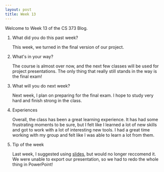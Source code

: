 ```yaml
---
layout: post
title: Week 13
---
```


Welcome to Week 13 of the CS 373 Blog.

1. What did you do this past week?

	This week, we turned in the final version of our project.

2. What's in your way?

	The course is almost over now, and the next few classes will be used for project presentations. The only thing that really still stands in the way is the final exam!

3. What will you do next week?

	Next week, I plan on preparing for the final exam. I hope to study very hard and finish strong in the class.

4. Experiences

	Overall, the class has been a great learning experience. It has had some frustrating moments to be sure, but I felt like I learned a lot of new skills and got to work with a lot of interesting new tools. I had a great time working with my group and felt like I was able to learn a lot from them.

5. Tip of the week

	Last week, I suggested using [slides](https://slides.com), but would no longer reccomend it. We were unable to export our presentation, so we had to redo the whole thing in PowerPoint!
